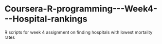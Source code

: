 # Coursera-R-programming---Week4---Hospital-rankings
R scripts for week 4 assignment on finding hospitals with lowest mortality rates
